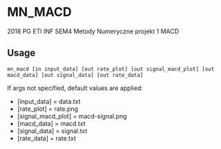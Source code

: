 # MN_MACD
2018 PG ETI INF SEM4 Metody Numeryczne projekt 1 MACD
## Usage
```
mn_macd [in input_data] [out rate_plot] [out signal_macd_plot] [out macd_data] [out signal_data] [out rate_data]
```
If args not specified, default values are applied:
* [input_data] = data.txt
* [rate_plot] = rate.png
* [signal_macd_plot] = macd-signal.png
* [macd_data] = macd.txt
* [signal_data] = signal.txt
* [rate_data] = rate.txt
